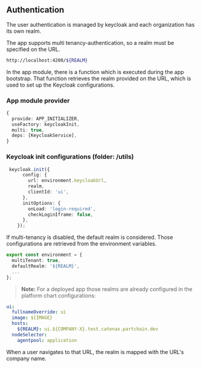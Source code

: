 ## Authentication

The user authentication is managed by keycloak and each organization has its own realm.

The app supports multi tenancy-authentication, so a realm must be specified on the URL.

```bash
http://localhost:4200/${REALM}
```

In the app module, there is a function which is executed during the app bootstrap. 
That function retrieves the realm provided on the URL, which is used to set up the Keycloak configurations.

### App module provider

````typescript
{
  provide: APP_INITIALIZER,
  useFactory: keycloakInit,
  multi: true,
  deps: [KeycloakService],
}
````

### Keycloak init configurations (folder: /utils)

````typescript
 keycloak.init({
      config: {
        url: environment.keycloakUrl,
        realm,
        clientId: 'ui',
      },
      initOptions: {
        onLoad: 'login-required',
        checkLoginIframe: false,
      },
    });
````

If multi-tenancy is disabled, the default realm is considered. 
Those configurations are retrieved from the environment variables.

````typescript
export const environment = {
  multiTenant: true,
  defaultRealm: '${REALM}',
  ...
};
````

> **Note:** For a deployed app those realms are already configured in the platform chart configurations:

````yaml
ui:
  fullnameOverride: ui
  image: ${IMAGE}
  hosts:
    ${REALM}: ui.${COMPANY-X}.test.catenax.partchain.dev
  nodeSelector:
    agentpool: application
````

When a user navigates to that URL, the realm is mapped with the URL's company name.
